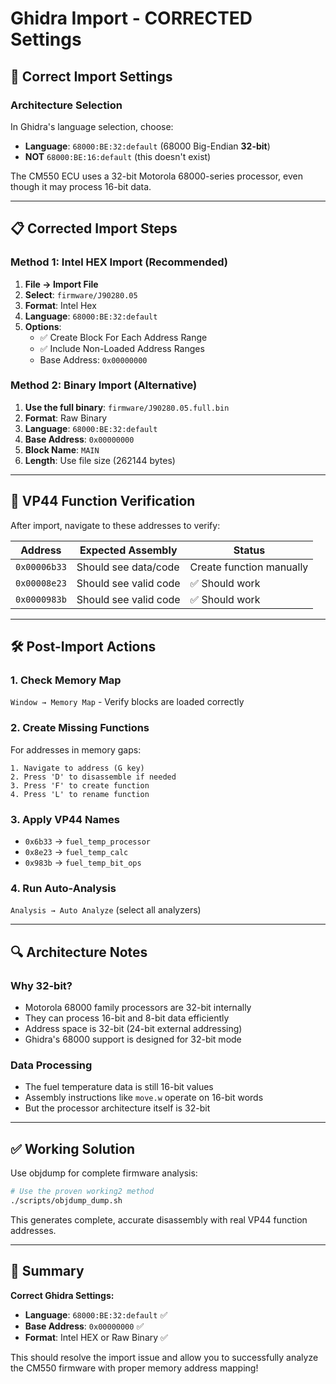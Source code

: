 # Ghidra Import - CORRECTED Settings

## 🔧 **Correct Import Settings**

### **Architecture Selection**
In Ghidra's language selection, choose:
- **Language**: `68000:BE:32:default` (68000 Big-Endian **32-bit**)
- **NOT** `68000:BE:16:default` (this doesn't exist)

The CM550 ECU uses a 32-bit Motorola 68000-series processor, even though it may process 16-bit data.

---

## 📋 **Corrected Import Steps**

### **Method 1: Intel HEX Import (Recommended)**

1. **File → Import File**
2. **Select**: `firmware/J90280.05`
3. **Format**: Intel Hex
4. **Language**: `68000:BE:32:default`
5. **Options**:
   - ✅ Create Block For Each Address Range
   - ✅ Include Non-Loaded Address Ranges
   - Base Address: `0x00000000`

### **Method 2: Binary Import (Alternative)**

1. **Use the full binary**: `firmware/J90280.05.full.bin`
2. **Format**: Raw Binary
3. **Language**: `68000:BE:32:default`
4. **Base Address**: `0x00000000`
5. **Block Name**: `MAIN`
6. **Length**: Use file size (262144 bytes)

---

## 🎯 **VP44 Function Verification**

After import, navigate to these addresses to verify:

| Address | Expected Assembly | Status |
|---------|-------------------|---------|
| `0x00006b33` | Should see data/code | Create function manually |
| `0x00008e23` | Should see valid code | ✅ Should work |
| `0x0000983b` | Should see valid code | ✅ Should work |

---

## 🛠 **Post-Import Actions**

### **1. Check Memory Map**
`Window → Memory Map` - Verify blocks are loaded correctly

### **2. Create Missing Functions**
For addresses in memory gaps:
```
1. Navigate to address (G key)
2. Press 'D' to disassemble if needed
3. Press 'F' to create function
4. Press 'L' to rename function
```

### **3. Apply VP44 Names**
- `0x6b33` → `fuel_temp_processor`
- `0x8e23` → `fuel_temp_calc`
- `0x983b` → `fuel_temp_bit_ops`

### **4. Run Auto-Analysis**
`Analysis → Auto Analyze` (select all analyzers)

---

## 🔍 **Architecture Notes**

### **Why 32-bit?**
- Motorola 68000 family processors are 32-bit internally
- They can process 16-bit and 8-bit data efficiently
- Address space is 32-bit (24-bit external addressing)
- Ghidra's 68000 support is designed for 32-bit mode

### **Data Processing**
- The fuel temperature data is still 16-bit values
- Assembly instructions like `move.w` operate on 16-bit words
- But the processor architecture itself is 32-bit

---

## ✅ **Working Solution**

Use objdump for complete firmware analysis:

```bash
# Use the proven working2 method
./scripts/objdump_dump.sh
```

This generates complete, accurate disassembly with real VP44 function addresses.

---

## 🎯 **Summary**

**Correct Ghidra Settings:**
- **Language**: `68000:BE:32:default` ✅
- **Base Address**: `0x00000000` ✅
- **Format**: Intel HEX or Raw Binary ✅

This should resolve the import issue and allow you to successfully analyze the CM550 firmware with proper memory address mapping!